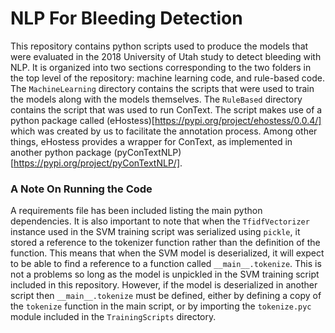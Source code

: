 # NLP For Bleeding Detection

This repository contains python scripts used to produce the models that were evaluated in the 2018 University of Utah study to detect bleeding with NLP. It is organized into two sections corresponding to the two folders in the top level of the repository: machine learning code, and rule-based code. The `MachineLearning` directory contains the scripts that were used to train the models along with the models themselves. The `RuleBased` directory contains the script that was used to run ConText. The script makes use of a python package called (eHostess)[https://pypi.org/project/ehostess/0.0.4/] which was created by us to facilitate the annotation process. Among other things, eHostess provides a wrapper for ConText, as implemented in another python package (pyConTextNLP)[https://pypi.org/project/pyConTextNLP/]. 

### A Note On Running the Code
A requirements file has been included listing the main python dependencies. It is also important to note that when the `TfidfVectorizer` instance used in the SVM training script was serialized using `pickle`, it stored a reference to the tokenizer function rather than the definition of the function. This means that when the SVM model is deserialized, it will expect to be able to find a reference to a function called `__main__.tokenize`. This is not a problems so long as the model is unpickled in the SVM training script included in this repository. However, if the model is deserialized in another script then `__main__.tokenize` must be defined, either by defining a copy of the `tokenize` function in the main script, or by importing the `tokenize.pyc` module included in the `TrainingScripts` directory.